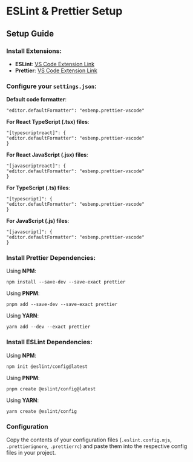 # ESLint & Prettier Setup

## Setup Guide

### Install Extensions:

-   **ESLint**: [VS Code Extension Link](https://marketplace.visualstudio.com/items?itemName=dbaeumer.vscode-eslint)
-   **Prettier**: [VS Code Extension Link](https://marketplace.visualstudio.com/items?itemName=esbenp.prettier-vscode)

### Configure your `settings.json`:

**Default code formatter**:

```
"editor.defaultFormatter": "esbenp.prettier-vscode"
```

**For React TypeScript (.tsx) files**:

```
"[typescriptreact]": {
"editor.defaultFormatter": "esbenp.prettier-vscode"
}
```

**For React JavaScript (.jsx) files**:

```
"[javascriptreact]": {
"editor.defaultFormatter": "esbenp.prettier-vscode"
}
```

**For TypeScript (.ts) files**:

```
"[typescript]": {
"editor.defaultFormatter": "esbenp.prettier-vscode"
}
```

**For JavaScript (.js) files**:

```
"[javascript]": {
"editor.defaultFormatter": "esbenp.prettier-vscode"
}
```

### Install Prettier Dependencies:

Using **NPM**:

```
npm install --save-dev --save-exact prettier
```

Using **PNPM**:

```
pnpm add --save-dev --save-exact prettier
```

Using **YARN**:

```
yarn add --dev --exact prettier
```

### Install ESLint Dependencies:

Using **NPM**:

```
npm init @eslint/config@latest
```

Using **PNPM**:

```
pnpm create @eslint/config@latest
```

Using **YARN**:

```
yarn create @eslint/config
```

### Configuration

Copy the contents of your configuration files (`.eslint.config.mjs`, `.prettierignore`, `.prettierrc`) and paste them into the respective config files in your project.
